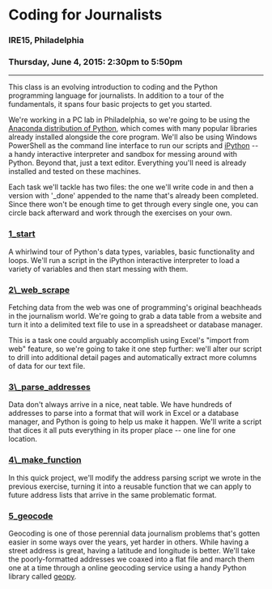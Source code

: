 # Coding for Journalists #
### IRE15, Philadelphia ###
### Thursday, June 4, 2015: 2:30pm to 5:50pm
---

This class is an evolving introduction to coding and the Python programming language for journalists. In addition to a tour of the fundamentals, it spans four basic projects to get you started.

We're working in a PC lab in Philadelphia, so we're going to be using the [Anaconda distribution of Python](http://continuum.io/downloads), which comes with many popular libraries already installed alongside the core program. We'll also be using Windows PowerShell as the command line interface to run our scripts and [iPython](http://ipython.org/) -- a handy interactive interpreter and sandbox for messing around with Python. Beyond that, just a text editor. Everything you'll need is already installed and tested on these machines.

Each task we'll tackle has two files: the one we'll write code in and then a version with '_done' appended to the name that's already been completed. Since there won't be enough time to get through every single one, you can circle back afterward and work through the exercises on your own. 

### [1_start](https://github.com/richardsalex/coding_for_journos/tree/master/1_start)

A whirlwind tour of Python's data types, variables, basic functionality and loops. We'll run a script in the iPython interactive interpreter to load a variety of variables and then start messing with them.

### [2\\_web_scrape](https://github.com/richardsalex/coding_for_journos/tree/master/2_web_scrape)

Fetching data from the web was one of programming's original beachheads in the journalism world. We're going to grab a data table from a website and turn it into a delimited text file to use in a spreadsheet or database manager.

This is a task one could arguably accomplish using Excel's "import from web" feature, so we're going to take it one step further: we'll alter our script to drill into additional detail pages and automatically extract more columns of data for our text file.

### [3\\_parse_addresses](https://github.com/richardsalex/coding_for_journos/tree/master/2_parse_addresses)

Data don't always arrive in a nice, neat table. We have hundreds of addresses to parse into a format that will work in Excel or a database manager, and Python is going to help us make it happen. We'll write a script that dices it all puts everything in its proper place -- one line for one location.

### [4\\_make_function](https://github.com/richardsalex/coding_for_journos/tree/master/4_make_function)

In this quick project, we'll modify the address parsing script we wrote in the previous exercise, turning it into a reusable function that we can apply to future address lists that arrive in the same problematic format.

### [5\_geocode](https://github.com/richardsalex/coding_for_journos/tree/master/5_geocode)

Geocoding is one of those perennial data journalism problems that's gotten easier in some ways over the years, yet harder in others. While having a street address is great, having a latitude and longitude is better. We'll take the poorly-formatted addresses we coaxed into a flat file and march them one at a time through a online geocoding service using a handy Python library called [geopy](https://github.com/geopy/geopy). 